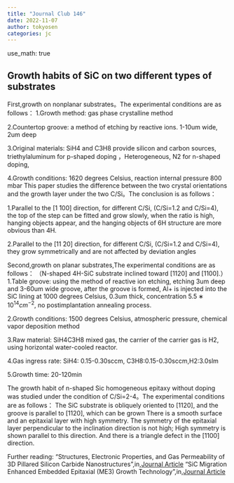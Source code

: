 ```yaml
---
title: "Journal Club 146"
date: 2022-11-07
author: tokyosen
categories: jc
---
```

use_math: true
## Growth habits of SiC on two different types of substrates
First,growth on nonplanar substrates。The experimental conditions are as follows：
1.Growth method: gas phase crystalline method

2.Countertop groove: a method of etching by reactive ions. 1-10um wide, 2um deep

3.Original materials: SiH4 and C3H8 provide silicon and carbon sources, triethylaluminum for p-shaped doping ，Heterogeneous, N2 for n-shaped doping,

4.Growth conditions: 1620 degrees Celsius, reaction internal pressure 800 mbar
This paper studies the difference between the two crystal orientations and the growth layer under the two C/Si。The conclusion is as follows：

1.Parallel to the [1 ̄100] direction, for different C/Si, (C/Si=1.2 and C/Si=4), the top of the step can be fitted and grow slowly, when the ratio is high,
  hanging objects appear, and the hanging objects of 6H structure are more obvious than 4H.

2.Parallel to the [11 ̄20] direction, for different C/Si, (C/Si=1.2 and C/Si=4), they grow symmetrically and are not affected by deviation angles

Second,growth on planar substrates,The experimental conditions are as follows：
（N-shaped 4H-SiC substrate inclined toward [1120] and [1100].）
1.Table groove: using the method of reactive ion etching, etching 3um deep and 3-60um wide groove, after the groove is formed, Al+ is injected into the SiC lining
                at 1000 degrees Celsius, 0.3um thick, concentration $5.5∗10^{14}cm^{−2}$, no postimplantation annealing process.

2.Growth conditions: 1500 degrees Celsius, atmospheric pressure, chemical vapor deposition method

3.Raw material: SiH4C3H8 mixed gas, the carrier of the carrier gas is H2, using horizontal water-cooled reactor.

4.Gas ingress rate: SiH4: 0.15-0.30sccm,
                    C3H8:0.15-0.30sccm,H2:3.0slm

5.Growth time: 20-120min

The growth habit of n-shaped Sic homogeneous epitaxy without doping was studied under the condition of C/Si=2-4。The experimental conditions are as follows：
The SiC substrate is obliquely oriented to [1120], and the groove is parallel to [1120], which can be grown
There is a smooth surface and an epitaxial layer with high symmetry. The symmetry of the epitaxial layer perpendicular to the inclination direction is not high; 
High symmetry is shown parallel to this direction. And there is a triangle defect in the [1100] direction.

Further reading: 
“Structures, Electronic Properties, and Gas Permeability of 3D Pillared Silicon Carbide Nanostructures”,in,[Journal Article](https://doi.org/10.3390/nano12111869)
“SiC Migration Enhanced Embedded Epitaxial (ME3) Growth Technology”,in,[Journal Article](https://doi.org/10.4028/www.scientific.net/MSF.527-529.251)
